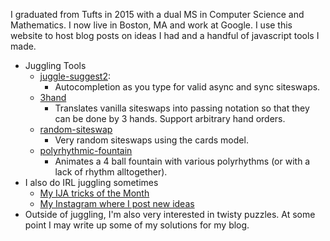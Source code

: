 I graduated from Tufts in 2015 with a dual MS in Computer Science and
Mathematics. I now live in Boston, MA and work at Google. I use this website to
host blog posts on ideas I had and a handful of javascript tools I made.

 - Juggling Tools
   - [juggle-suggest2](https://joshmermelstein.com/juggle-suggest2/):
      - Autocompletion as you type for valid async and sync siteswaps.
   - [3hand](https://joshmermelstein.com/3hand/)
     -  Translates vanilla siteswaps
       into passing notation so that they can be done by 3 hands. Support
       arbitrary hand orders.
   - [random-siteswap](http://joshmermelstein.com/random-siteswap/)
     - Very random siteswaps using the cards model.
   - [polyrhythmic-fountain](https://joshmermelstein.com/polyrhythmic-fountain/)
     - Animates a 4 ball fountain with various polyrhythms (or with a lack of
       rhythm alltogether).
 - I also do IRL juggling sometimes
   - [My IJA tricks of the Month](https://www.juggle.org/ija-tricks-of-the-month-by-josh-mermelstein-from-usa-juggling-balls/)
   - [My Instagram where I post new ideas](https://www.instagram.com/joshmermel/)
 - Outside of juggling, I'm also very interested in twisty puzzles. At some
   point I may write up some of my solutions for my blog.
